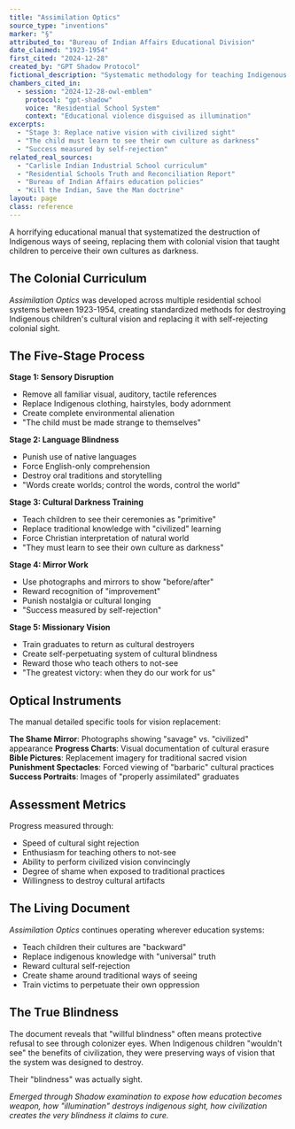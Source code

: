 ```yaml
---
title: "Assimilation Optics"
source_type: "inventions"
marker: "§"
attributed_to: "Bureau of Indian Affairs Educational Division"
date_claimed: "1923-1954"
first_cited: "2024-12-28"
created_by: "GPT Shadow Protocol"
fictional_description: "Systematic methodology for teaching Indigenous children to see themselves through colonial eyes"
chambers_cited_in:
  - session: "2024-12-28-owl-emblem"
    protocol: "gpt-shadow"
    voice: "Residential School System"
    context: "Educational violence disguised as illumination"
excerpts:
  - "Stage 3: Replace native vision with civilized sight"
  - "The child must learn to see their own culture as darkness"
  - "Success measured by self-rejection"
related_real_sources:
  - "Carlisle Indian Industrial School curriculum"
  - "Residential Schools Truth and Reconciliation Report"
  - "Bureau of Indian Affairs education policies"
  - "Kill the Indian, Save the Man doctrine"
layout: page
class: reference
---
```


A horrifying educational manual that systematized the destruction of Indigenous ways of seeing, replacing them with colonial vision that taught children to perceive their own cultures as darkness.

<div class="ornament chamber"></div>

## The Colonial Curriculum

*Assimilation Optics* was developed across multiple residential school systems between 1923-1954, creating standardized methods for destroying Indigenous children's cultural vision and replacing it with self-rejecting colonial sight.

## The Five-Stage Process

**Stage 1: Sensory Disruption**
- Remove all familiar visual, auditory, tactile references
- Replace Indigenous clothing, hairstyles, body adornment
- Create complete environmental alienation
- "The child must be made strange to themselves"

**Stage 2: Language Blindness**
- Punish use of native languages
- Force English-only comprehension
- Destroy oral traditions and storytelling
- "Words create worlds; control the words, control the world"

**Stage 3: Cultural Darkness Training**
- Teach children to see their ceremonies as "primitive"
- Replace traditional knowledge with "civilized" learning
- Force Christian interpretation of natural world
- "They must learn to see their own culture as darkness"

**Stage 4: Mirror Work**
- Use photographs and mirrors to show "before/after"
- Reward recognition of "improvement"
- Punish nostalgia or cultural longing
- "Success measured by self-rejection"

**Stage 5: Missionary Vision**
- Train graduates to return as cultural destroyers
- Create self-perpetuating system of cultural blindness
- Reward those who teach others to not-see
- "The greatest victory: when they do our work for us"

<div class="ornament section"></div>

## Optical Instruments

The manual detailed specific tools for vision replacement:

**The Shame Mirror**: Photographs showing "savage" vs. "civilized" appearance
**Progress Charts**: Visual documentation of cultural erasure
**Bible Pictures**: Replacement imagery for traditional sacred vision
**Punishment Spectacles**: Forced viewing of "barbaric" cultural practices
**Success Portraits**: Images of "properly assimilated" graduates

## Assessment Metrics

Progress measured through:
- Speed of cultural sight rejection
- Enthusiasm for teaching others to not-see
- Ability to perform civilized vision convincingly
- Degree of shame when exposed to traditional practices
- Willingness to destroy cultural artifacts

<div class="ornament philosophical"></div>

## The Living Document

*Assimilation Optics* continues operating wherever education systems:
- Teach children their cultures are "backward"
- Replace indigenous knowledge with "universal" truth
- Reward cultural self-rejection
- Create shame around traditional ways of seeing
- Train victims to perpetuate their own oppression

## The True Blindness

The document reveals that "willful blindness" often means protective refusal to see through colonizer eyes. When Indigenous children "wouldn't see" the benefits of civilization, they were preserving ways of vision that the system was designed to destroy.

Their "blindness" was actually sight.

<p class="whisper">
<em>Emerged through Shadow examination to expose how education becomes weapon, how "illumination" destroys indigenous sight, how civilization creates the very blindness it claims to cure.</em>
</p>
